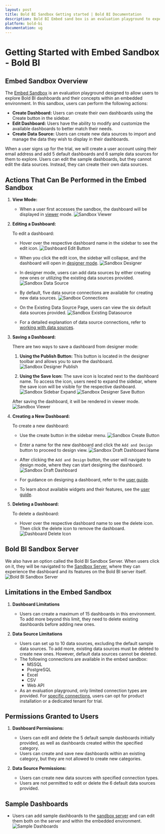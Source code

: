 ```yaml
---
layout: post
title: Bold BI Sandbox Getting started | Bold BI Documentation
description: Bold BI Embed sand box is an evaluation playground to experience the embedding concepts like design, view and edit the dashboards also about permission entity in Bold BI server.
platform: bold-bi
documentation: ug
---
```


# Getting Started with Embed Sandbox - Bold BI

## Embed Sandbox Overview

The [Embed Sandbox](https://www.boldbi.com/account/embed-sandbox) is an evaluation playground designed to allow users to explore Bold BI dashboards and their concepts within an embedded environment. In this sandbox, users can perform the following actions:

- **Create Dashboard:** Users can create their own dashboards using the Create button in the sidebar.
- **Edit Dashboard:** Users have the ability to modify and customize the available dashboards to better match their needs.
- **Create Data Source:** Users can create new data sources to import and manage the data they wish to display in their dashboards.

When a user signs up for the trial, we will create a user account using their email address and add 5 default dashboards and 6 sample data sources for them to explore. Users can edit the sample dashboards, but they cannot edit the data sources. Instead, they can create their own data sources.

## Actions That Can Be Performed in the Embed Sandbox

1. **View Mode:**
   - When a user first accesses the sandbox, the dashboard will be displayed in [viewer](https://help.boldbi.com/embedding-options/embedding-sdk/embedding-using-javascript/) mode.
   ![Sandbox Viewer](/static/assets/embed-sandbox/images/sandbox-viewer.png)

2. **Editing a Dashboard:**
   
   To edit a dashboard:
   - Hover over the respective dashboard name in the sidebar to see the edit icon.
   ![Dashboard Edit Button](/static/assets/embed-sandbox/images/sandbox-edit-button.png)

   - When you click the edit icon, the sidebar will collapse, and the dashboard will open in [designer mode](https://help.boldbi.com/embedding-options/embedding-sdk/embedding-dashboard-designer/).
   ![Sandbox Designer](/static/assets/embed-sandbox/images/embed-designer.png)

   - In designer mode, users can add data sources by either creating new ones or utilizing the existing data sources provided.
   ![Sandbox Data Source](/static/assets/embed-sandbox/images/sandbox-datasource.png)

   - By default, five data source connections are available for creating new data sources.
   ![Sandbox Connections](/static/assets/embed-sandbox/images/sandbox-datasource-create.png)

   - On the Existing Data Source Page, users can view the six default data sources provided.
   ![Sandbox Existing Datasource](/static/assets/embed-sandbox/images/sandbox-existing-datasource.png)

   - For a detailed explanation of data source connections, refer to [working with data sources](https://help.boldbi.com/working-with-data-sources/).

3. **Saving a Dashboard:**

   There are two ways to save a dashboard from designer mode:
   1. **Using the Publish Button:** This button is located in the designer toolbar and allows you to save the dashboard.
   ![Sandbox Designer Publish](/static/assets/embed-sandbox/images/sandbox-designer-publish.png)

   2. **Using the Save Icon:** The save icon is located next to the dashboard name. To access the icon, users need to expand the sidebar, where the save icon will be visible for the respective dashboard.
   ![Sandbox Sidebar Expand](/static/assets/embed-sandbox/images/sandbox-sidebar-expand.png)
   ![Sandbox Designer Save Button](/static/assets/embed-sandbox/images/sandbox-designer-save-button.png)

   After saving the dashboard, it will be rendered in viewer mode.
   ![Sandbox Viewer](/static/assets/embed-sandbox/images/sandbox-viewer.png)

4. **Creating a New Dashboard:**

   To create a new dashboard:
   - Use the create button in the sidebar menu.
   ![Sandbox Create Button](/static/assets/embed-sandbox/images/sandbox-create-button.png)
   - Enter a name for the new dashboard and click the `Add and Design` button to proceed to design view.
   ![Sandbox Draft Dashboard Name](/static/assets/embed-sandbox/images/sandbox-draft-dashboardname.png)
   - After clicking the `Add and Design` button, the user will navigate to design mode, where they can start designing the dashboard.
   ![Sandbox Draft Dashboard](/static/assets/embed-sandbox/images/sandbox-draft-dashboard.png)

   - For guidance on designing a dashboard, refer to the [user guide](https://help.boldbi.com/getting-started/creating-dashboard/).

   - To learn about available widgets and their features, see the [user guide](https://help.boldbi.com/visualizing-data/).

5. **Deleting a Dashboard:**

   To delete a dashboard:
   - Hover over the respective dashboard name to see the delete icon. Then click the delete icon to remove the dashboard.
   ![Dashboard Delete Icon](/static/assets/embed-sandbox/images/sandbox-delete-icon.png)

## Bold BI Sandbox Server

We also have an option called the Bold BI Sandbox Server. When users click on it, they will be navigated to the [Sandbox Server](https://sandbox.boldbi.com/bi/), where they can experience the dashboard and its features on the Bold BI server itself.  
![Bold BI Sandbox Server](/static/assets/embed-sandbox/images/launch-sandbox.png)

## Limitations in the Embed Sandbox

1. **Dashboard Limitations**
    - Users can create a maximum of 15 dashboards in this environment. To add more beyond this limit, they need to delete existing dashboards before adding new ones.
  
2. **Data Source Limitations**
    - Users can set up to 10 data sources, excluding the default sample data sources. To add more, existing data sources must be deleted to create new ones. However, default data sources cannot be deleted.
    - The following connections are available in the embed sandbox:
        - MSSQL
        - PostgreSQL
        - Excel
        - CSV
        - Web API
    - As an evaluation playground, only limited connection types are provided. For [specific connections](https://www.boldbi.com/integrations/), users can opt for product installation or a dedicated tenant for trial.

## Permissions Granted to Users

1. **Dashboard Permissions:**
    - Users can edit and delete the 5 default sample dashboards initially provided, as well as dashboards created within the specified category.
    - Users can create and save new dashboards within an existing category, but they are not allowed to create new categories.

2. **Data Source Permissions:**
    - Users can create new data sources with specified connection types.
    - Users are not permitted to edit or delete the 6 default data sources provided.

## Sample Dashboards
- Users can add sample dashboards to the [sandbox server](https://sandbox.boldbi.com/bi/) and can edit them both on the server and within the embedded environment.  
![Sample Dashboards](/static/assets/embed-sandbox/images/sandbox-sample-dashboard.png)
